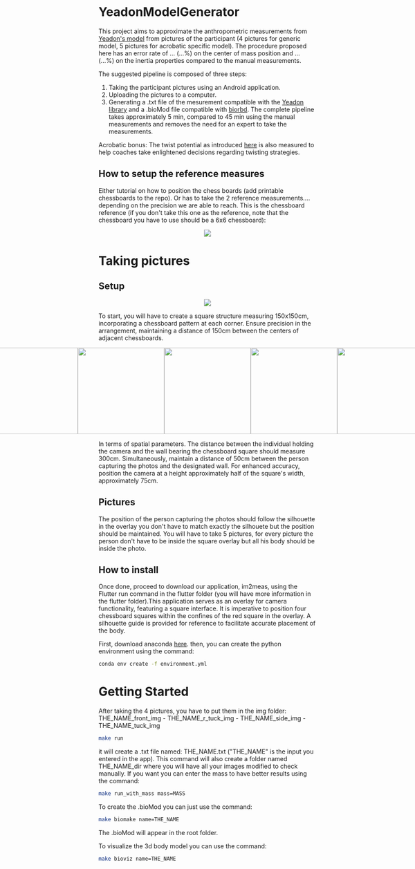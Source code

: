 # YeadonModelGenerator

This project aims to approximate the anthropometric measurements from [Yeadon's model](https://doi.org/10.1016/0021-9290(90)90370-I) from pictures of the participant (4 pictures for generic model, 5 pictures for acrobatic specific model). The procedure proposed here has an error rate of ... (...%) on the center of mass position and ... (...%) on the inertia properties compared to the manual measurements. 

The suggested pipeline is composed of three steps:
1) Taking the participant pictures using an Android application.
2) Uploading the pictures to a computer.
3) Generating a .txt file of the mesurement compatible with the [Yeadon library](https://yeadon.readthedocs.io/en/latest/) and a .bioMod file compatible with [biorbd](https://github.com/pyomeca/biorbd).
The complete pipeline takes approximately 5 min, compared to 45 min using the manual measurements and removes the need for an expert to take the measurements.

 Acrobatic bonus: The twist potential as introduced [here](https://doi.org/10.51224/SRXIV.337) is also measured to help coaches take enlightened decisions regarding twisting strategies.

## How to setup the reference measures
Either tutorial on how to position the chess boards (add printable chessboards to the repo).
Or has to take the 2 reference measurements.... depending on the precision we are able to reach.
This is the chessboard reference (if you don't take this one as the reference, note that the chessboard you have to use should be a 6x6 chessboard):
<p align="center">
    <img
      src="https://github.com/Hakuou123/YeadonModelGenerator/blob/main/tests/pictures/chessboardRef.png"
    />
</p>

# Taking pictures
## Setup
<p align="center">
    <img
      src="https://github.com/Hakuou123/YeadonModelGenerator/blob/main/tests/pictures/chessboardx4.jpg"
    />
</p>

To start, you will have to create a square structure measuring 150x150cm, incorporating a chessboard pattern at each corner. Ensure precision in the arrangement, maintaining a distance of 150cm between the centers of adjacent chessboards.
<p style="display: flex;align-items: center;justify-content: center;">
  <img src="https://github.com/Hakuou123/YeadonModelGenerator/blob/main/tests/pictures/frontSilhouette.jpg" width="200" />
  <img src="https://github.com/Hakuou123/YeadonModelGenerator/blob/main/tests/pictures/sideSilhouette.jpg" width="200"/>
  <img src="https://github.com/Hakuou123/YeadonModelGenerator/blob/main/tests/pictures/rTuckSilhouette.jpg" width="200"/>
  <img src="https://github.com/Hakuou123/YeadonModelGenerator/blob/main/tests/pictures/frontTuckSilhouette.jpg" width="200"/>
  <img src="https://github.com/Hakuou123/YeadonModelGenerator/blob/main/tests/pictures/pikeSilhouette.png" width="200"/>
</p>

In terms of spatial parameters. The distance between the individual holding the camera and the wall bearing the chessboard square should measure 300cm. Simultaneously, maintain a distance of 50cm between the person capturing the photos and the designated wall. For enhanced accuracy, position the camera at a height approximately half of the square's width, approximately 75cm.
## Pictures
The position of the person capturing the photos should follow the silhouette in the overlay you don't have to match exactly the silhouete but the position should be maintained.
You will have to take 5 pictures, for every picture the person don't have to be inside the square overlay but all his body should be inside the photo.

## How to install
Once done, proceed to download our application, im2meas, using the Flutter run command in the flutter folder (you will have more information in the flutter folder).This application serves as an overlay for camera functionality, featuring a square interface. It is imperative to position four chessboard squares within the confines of the red square in the overlay. A silhouette guide is provided for reference to facilitate accurate placement of the body.

First, download anaconda [here](https://www.anaconda.com/download).
then, you can create the python environment using the command:
```bash
conda env create -f environment.yml
```

# Getting Started
After taking the 4 pictures, you have to put them in the img folder:
THE_NAME_front_img - THE_NAME_r_tuck_img - THE_NAME_side_img - THE_NAME_tuck_img
```bash
make run
```
it will create a .txt file named: THE_NAME.txt ("THE_NAME" is the input you entered in the app).
This command will also create a folder named THE_NAME_dir where you will have all your images modified to check manually.
If you want you can enter the mass to have better results using the command:
```bash
make run_with_mass mass=MASS
```
To create the .bioMod you can just use the command:

```bash
make biomake name=THE_NAME
```
The .bioMod will appear in the root folder.

To visualize the 3d body model you can use the command:
```bash
make bioviz name=THE_NAME
```
